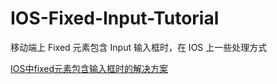 # IOS-Fixed-Input-Tutorial


移动端上 Fixed 元素包含 Input 输入框时，在 IOS 上一些处理方式

[IOS中fixed元素包含输入框时的解决方案](http://www.lovchun.com/posts/2018/2/9/IOS%E4%B8%ADfixed%E5%85%83%E7%B4%A0%E5%8C%85%E5%90%AB%E8%BE%93%E5%85%A5%E6%A1%86%E6%97%B6%E7%9A%84%E8%A7%A3%E5%86%B3%E6%96%B9%E6%A1%88.html)
